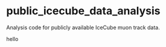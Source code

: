 # public_icecube_data_analysis
Analysis code for publicly available IceCube muon track data. 


hello 